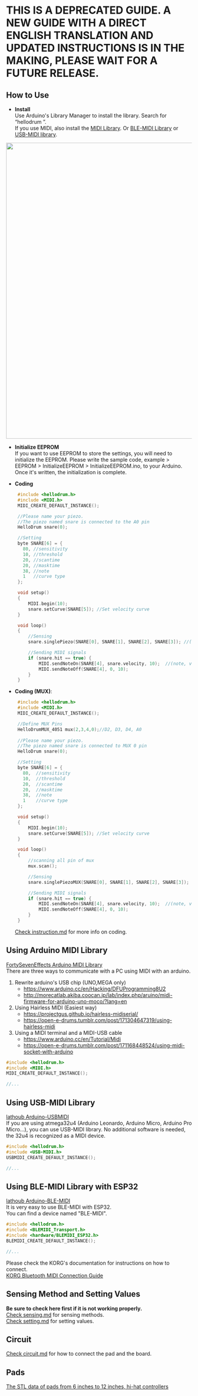 # THIS IS A DEPRECATED GUIDE. A NEW GUIDE WITH A DIRECT ENGLISH TRANSLATION AND UPDATED INSTRUCTIONS IS IN THE MAKING, PLEASE WAIT FOR A FUTURE RELEASE.

## How to Use
- **Install**  
Use Arduino's Library Manager to install the library. Search for “hellodrum ”.  
If you use MIDI, also install the [MIDI Library](https://github.com/FortySevenEffects/arduino_midi_library). Or [BLE-MIDI Library](https://github.com/lathoub/Arduino-BLE-MIDI) or [USB-MIDI library](https://github.com/lathoub/Arduino-USBMIDI).

<img src="https://open-e-drums.com/images/ide.png" width="800px">

- **Initialize EEPROM**  
If you want to use EEPROM to store the settings, you will need to initialize the EEPROM.
Please write the sample code, example > EEPROM > InitializeEEPROM > InitializeEEPROM.ino, to your Arduino. Once it's written, the initialization is complete.  

- **Coding**
   ```cpp
    #include <hellodrum.h>
    #include <MIDI.h>
    MIDI_CREATE_DEFAULT_INSTANCE();

    //Please name your piezo.
    //The piezo named snare is connected to the A0 pin
    HelloDrum snare(0);

    //Setting
    byte SNARE[6] = {
      80, //sensitivity 
      10, //threshold
      20, //scantime
      20, //masktime
      38, //note
      1   //curve type
    }; 

    void setup()
    {
        MIDI.begin(10);
        snare.setCurve(SNARE[5]); //Set velocity curve 
    }

    void loop()
    {
        //Sensing
        snare.singlePiezo(SNARE[0], SNARE[1], SNARE[2], SNARE[3]); //(sensitivity, threshold, scantime, masktime)

        //Sending MIDI signals
        if (snare.hit == true) {
            MIDI.sendNoteOn(SNARE[4], snare.velocity, 10);  //(note, velocity, channel)
            MIDI.sendNoteOff(SNARE[4], 0, 10);
        }
    }
    ```

- **Coding (MUX)**:
   ```cpp
    #include <hellodrum.h>
    #include <MIDI.h>
    MIDI_CREATE_DEFAULT_INSTANCE();

    //Define MUX Pins
    HelloDrumMUX_4051 mux(2,3,4,0);//D2, D3, D4, A0
    
    //Please name your piezo.
    //The piezo named snare is connected to MUX 0 pin
    HelloDrum snare(0);

    //Setting
    byte SNARE[6] = {
      80,  //sensitivity
      10,  //threshold
      20,  //scantime
      20,  //masktime
      38,  //note
      1    //curve type
    }; 

    void setup()
    {
        MIDI.begin(10);
        snare.setCurve(SNARE[5]); //Set velocity curve 
    }

    void loop()
    {
        //scanning all pin of mux
        mux.scan();

        //Sensing
        snare.singlePiezoMUX(SNARE[0], SNARE[1], SNARE[2], SNARE[3]); //(sensitivity, threshold, scantime, masktime)

        //Sending MIDI signals
        if (snare.hit == true) {
            MIDI.sendNoteOn(SNARE[4], snare.velocity, 10);  //(note, velocity, channel)
            MIDI.sendNoteOff(SNARE[4], 0, 10);
        }
    }
    ```  

    [Check instruction.md](https://github.com/RyoKosaka/HelloDrum-arduino-Library/blob/master/docs/instruction.md) for more info on coding.

## Using Arduino MIDI Library

[FortySevenEffects Arduino MIDI Library](https://github.com/FortySevenEffects/arduino_midi_library)   
There are three ways to communicate with a PC using MIDI with an arduino.

1. Rewrite arduino's USB chip (UNO,MEGA only)
    - https://www.arduino.cc/en/Hacking/DFUProgramming8U2
    - http://morecatlab.akiba.coocan.jp/lab/index.php/aruino/midi-firmware-for-arduino-uno-moco/?lang=en
2. Using Hairless MIDI (Easiest way)
    - https://projectgus.github.io/hairless-midiserial/
    - https://open-e-drums.tumblr.com/post/171304647319/using-hairless-midi
3. Using a MIDI terminal and a MIDI-USB cable
    - https://www.arduino.cc/en/Tutorial/Midi
    - https://open-e-drums.tumblr.com/post/171168448524/using-midi-socket-with-arduino


```cpp
#include <hellodrum.h>
#include <MIDI.h>
MIDI_CREATE_DEFAULT_INSTANCE();

//...
```

## Using USB-MIDI Library

[lathoub Arduino-USBMIDI](https://github.com/lathoub/Arduino-USBMIDI)   
If you are using atmega32u4 (Arduino Leonardo, Arduino Micro, Arduino Pro Micro...), you can use USB-MIDI library. No additional software is needed, the 32u4 is recognized as a MIDI device.

```cpp
#include <hellodrum.h>
#include <USB-MIDI.h>
USBMIDI_CREATE_DEFAULT_INSTANCE();

//...
```

## Using BLE-MIDI Library with ESP32

[lathoub Arduino-BLE-MIDI](https://github.com/lathoub/Arduino-BLE-MIDI)   
It is very easy to use BLE-MIDI with ESP32.  
You can find a device named "BLE-MIDI".

```cpp
#include <hellodrum.h>
#include <BLEMIDI_Transport.h>
#include <hardware/BLEMIDI_ESP32.h>
BLEMIDI_CREATE_DEFAULT_INSTANCE();

//...
```
Please check the KORG's documentation for instructions on how to connect.  
[KORG Bluetooth MIDI Connection Guide](https://cdn.korg.com/us/support/download/files/7c456d3daad3b027197b3fda1f87dce7.pdf?response-content-disposition=inline%3Bfilename%3DBluetooth_MIDI_SettingG_E1.pdf&response-content-type=application%2Fpdf%3B) 

## Sensing Method and Setting Values
**Be sure to check here first if it is not working properly.**  
[Check sensing.md](https://github.com/RyoKosaka/HelloDrum-arduino-Library/blob/master/docs/sensing.md) for sensing methods.  
[Check setting.md](https://github.com/RyoKosaka/HelloDrum-arduino-Library/blob/master/docs/setting.md) for setting values. 

## Circuit
[Check circuit.md](https://github.com/RyoKosaka/HelloDrum-arduino-Library/blob/master/docs/circuit.md) for how to connect the pad and the board.

## Pads
[The STL data of pads from 6 inches to 12 inches, hi-hat controllers](https://www.thingiverse.com/RyoKosaka/designs)
